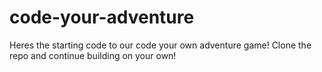 # code-your-adventure
Heres the starting code to our code your own adventure game! Clone the repo and continue building on your own!
